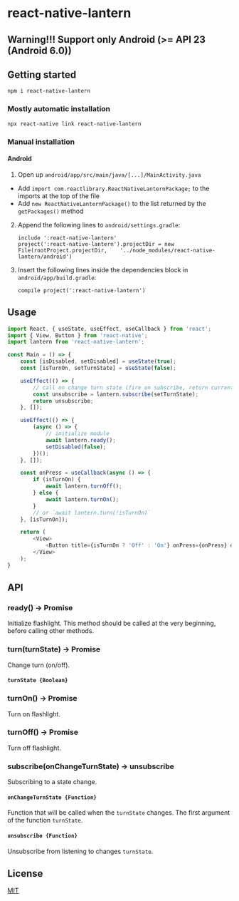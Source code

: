 
# react-native-lantern

## Warning!!! Support only Android (>= API 23 (Android 6.0))

## Getting started

`npm i react-native-lantern`

### Mostly automatic installation

`npx react-native link react-native-lantern`

### Manual installation


#### Android

1. Open up `android/app/src/main/java/[...]/MainActivity.java`
  - Add `import com.reactlibrary.ReactNativeLanternPackage;` to the imports at the top of the file
  - Add `new ReactNativeLanternPackage()` to the list returned by the `getPackages()` method
2. Append the following lines to `android/settings.gradle`:
      ```
      include ':react-native-lantern'
      project(':react-native-lantern').projectDir = new File(rootProject.projectDir, 	'../node_modules/react-native-lantern/android')
      ```
3. Insert the following lines inside the dependencies block in `android/app/build.gradle`:
      ```
      compile project(':react-native-lantern')
      ```


## Usage
```javascript
import React, { useState, useEffect, useCallback } from 'react';
import { View, Button } from 'react-native';
import lantern from 'react-native-lantern';

const Main = () => {
    const [isDisabled, setDisabled] = useState(true);
    const [isTurnOn, setTurnState] = useState(false);

    useEffect(() => {
        // call on change turn state (fire on subscribe, return current turn state)
        const unsubscribe = lantern.subscribe(setTurnState);
        return unsubscribe;
    }, []);

    useEffect(() => {
        (async () => {
            // initialize module
            await lantern.ready();
            setDisabled(false);
        })();
    }, []);

    const onPress = useCallback(async () => {
        if (isTurnOn) {
            await lantern.turnOff();
        } else {
            await lantern.turnOn();
        }
        // or `await lantern.turn(!isTurnOn)`
    }, [isTurnOn]);

    return (
        <View>
            <Button title={isTurnOn ? 'Off' : 'On'} onPress={onPress} disabled={isDisabled} />
        </View>
    );
}
```

## API

### ready() -> Promise

  Initialize flashlight. This method should be called at the very beginning, before calling other methods.

### turn(turnState) -> Promise

  Change turn (on/off).

#### `turnState {Boolean}`

### turnOn() -> Promise

  Turn on flashlight.

### turnOff() -> Promise

  Turn off flashlight.

### subscribe(onChangeTurnState) -> unsubscribe

  Subscribing to a state change.

#### `onChangeTurnState {Function}`

  Function that will be called when the `turnState` changes. The first argument of the function `turnState`.

#### `unsubscribe {Function}`

  Unsubscribe from listening to changes `turnState`.

## License

  [MIT](LICENSE.md)
